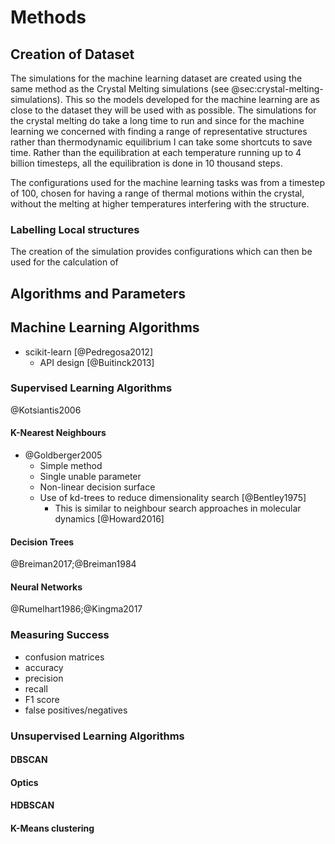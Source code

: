 # Methods

## Creation of Dataset

The simulations for the machine learning dataset
are created using the same method as the Crystal Melting
simulations (see @sec:crystal-melting-simulations).
This so the models developed for the machine learning
are as close to the dataset they will be used with as possible.
The simulations for the crystal melting do take a long time to run
and since for the machine learning we concerned with
finding a range of representative structures rather than thermodynamic equilibrium
I can take some shortcuts to save time.
Rather than the equilibration at each temperature running up to 4 billion timesteps,
all the equilibration is done in 10 thousand steps.

The configurations used for the machine learning tasks
was from a timestep of 100,
chosen for having a range of thermal motions within the crystal,
without the melting at higher temperatures interfering with the structure.

### Labelling Local structures

The creation of the simulation provides configurations
which can then be used for the calculation of

## Algorithms and Parameters

## Machine Learning Algorithms

- scikit-learn [@Pedregosa2012]
    - API design [@Buitinck2013]

### Supervised Learning Algorithms

@Kotsiantis2006

#### K-Nearest Neighbours

- @Goldberger2005
    - Simple method
    - Single unable parameter
    - Non-linear decision surface
    - Use of kd-trees to reduce dimensionality search [@Bentley1975]
        - This is similar to neighbour search approaches in molecular dynamics [@Howard2016]

#### Decision Trees

@Breiman2017;@Breiman1984

#### Neural Networks

@Rumelhart1986;@Kingma2017

### Measuring Success

- confusion matrices
- accuracy
- precision
- recall
- F1 score
- false positives/negatives

### Unsupervised Learning Algorithms

#### DBSCAN

#### Optics

#### HDBSCAN

#### K-Means clustering
